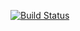 [![Build Status](https://travis-ci.org/asagalo/json-handler.svg)](https://travis-ci.org/asagalo/json-handler)
